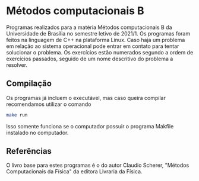 # Métodos computacionais B
Programas realizados para a matéria Métodos computacionais B da Universidade de Brasília no semestre letivo de 2021/1.
Os programas foram feitos na linguagem de C++ na plataforma Linux. Caso haja um problema em relação ao sistema operacional pode entrar em contato para tentar solucionar o problema.
Os exercícios estão numerados segundo a ordem de exercícios passados, seguido de um nome descritivo do problema  a resolver.
## Compilação
Os programas já incluem o executável, mas caso queira compilar recomendamos utilizar o comando

```bash
make run
```

Isso somente funciona se o computador possuir o programa Makfile instalado no computador.



## Referências
O livro base para estes programas é o do autor Claudio Scherer, "Métodos Computacionais da Física" da editora Livraria da Física.


